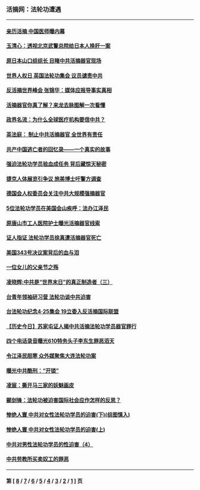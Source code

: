### 活摘网：法轮功遭遇
---
#### [亲历活摘 中国医师曝内幕](../../pages/nf5881/n14040389.md?10100430) 
#### [玉清心：透视北京武警总院给日本人换肝一案](../../pages/nf5881/n13771978.md?10100430) 
#### [原日本山口组组长 目睹中共活摘器官现场](../../pages/nf5881/n13767360.md?10100430) 
#### [世界人权日 英国法轮功集会 议员谴责中共](../../pages/nf5881/n13431763.md?10100430) 
#### [反活摘世界峰会 张锦华：媒体应报导事实真相](../../pages/nf5881/n13278502.md?10100430) 
#### [活摘器官你真了解？来龙去脉图解一次看懂](../../pages/nf5881/n13013820.md?10100430) 
#### [政界名流：为什么全球医疗机构要信中共？](../../pages/nf5881/n11945479.md?10100430) 
#### [英法庭： 制止中共活摘器官 全世界有责任](../../pages/nf5881/n11330691.md?10100430) 
#### [共产中国逃亡者的回忆录——一个真实的故事](../../pages/nf5881/n10918649.md?10100430) 
#### [强迫法轮功学员验血成任务 背后藏惊天秘密](../../pages/nf5881/n4252384.md?10100430) 
#### [捷克人体展览引争议 旅美博士吁警方调查](../../pages/nf5881/n9429187.md?10100430) 
#### [德国会人权委员会关注中共大规模强摘器官](../../pages/nf5881/n8418950.md?10100430) 
#### [5位法轮功学员在美国会山疾呼：法办江泽民](../../pages/nf5881/n8101519.md?10100430) 
#### [原唐山市工人医院护士曝光活摘器官线索](../../pages/nf5881/n8076384.md?10100430) 
#### [证人指证 法轮功学员徐真遭活摘器官死亡](../../pages/nf5881/n8042467.md?10100430) 
#### [美国343号决议案背后的血与泪](../../pages/nf5881/n8020684.md?10100430) 
#### [一位女儿的父亲节之殇](../../pages/nf5881/n8014122.md?10100430) 
#### [凌晓辉:中共是“世界末日”的真正制造者（三）](../../pages/nf5881/n4210333.md?10100430) 
#### [台青年领袖研习营 法轮功谈中共迫害](../../pages/nf5881/n4141857.md?10100430) 
#### [台法轮功纪念4‧25集会 19立委入反活摘国际联盟](../../pages/nf5881/n4141821.md?10100430) 
#### [【历史今日】苏家屯证人揭中共活摘法轮功学员器官罪行](../../pages/nf5881/n4135912.md?10100430) 
#### [四个电话录音曝光610特务头子李东生罪恶滔天](../../pages/nf5881/n4040060.md?10100430) 
#### [令江泽民胆寒 众外媒聚焦大连法轮功案](../../pages/nf5881/n3932671.md?10100430) 
#### [曝光中共酷刑：“开锁”](../../pages/nf5881/n3889373.md?10100430) 
#### [凌宸：撕开马三家的妖魅画皮](../../pages/nf5881/n3849369.md?10100430) 
#### [郦剑锋：法轮功被迫害国际社会应作怎样的反思？](../../pages/nf5881/n3824560.md?10100430) 
#### [惨绝人寰 中共对女性法轮功学员的迫害(下)(组图慎入)](../../pages/nf5881/n3816285.md?10100430) 
#### [惨绝人寰 中共对女性法轮功学员的迫害(上)](../../pages/nf5881/n3815374.md?10100430) 
#### [中共对男性法轮功学员的性迫害（4）](../../pages/nf5881/n3769144.md?10100430) 
#### [中共劳教所买卖奴工的罪恶](../../pages/nf5881/n3769378.md?10100430) 

---
#### 第 [ [8](./8.md?10100430) / [7](./7.md?10100430) / [6](./6.md?10100430) / [5](./5.md?10100430) / [4](./4.md?10100430) / [3](./3.md?10100430) / [2](./2.md?10100430) / [1](./1.md?10100430) ] 页
